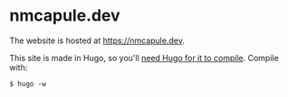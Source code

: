 # nmcapule.dev

The website is hosted at https://nmcapule.dev.

This site is made in Hugo, so you'll
[need Hugo for it to compile](https://gohugo.io/). Compile with:

```shell
$ hugo -w
```
